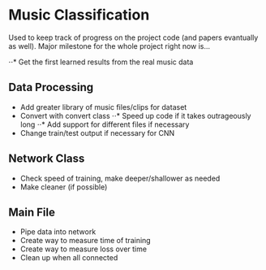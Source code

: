 # Music Classification 

Used to keep track of progress on the project code (and papers evantually as well). Major milestone for the whole project right now is...

⋅⋅* Get the first learned results from the real music data


## Data Processing

* Add greater library of music files/clips for dataset
* Convert with convert class
⋅⋅* Speed up code if it takes outrageously long
⋅⋅* Add support for different files if necessary
* Change train/test output if necessary for CNN

## Network Class

* Check speed of training, make deeper/shallower as needed
* Make cleaner (if possible)

## Main File

* Pipe data into network
* Create way to measure time of training
* Create way to measure loss over time
* Clean up when all connected